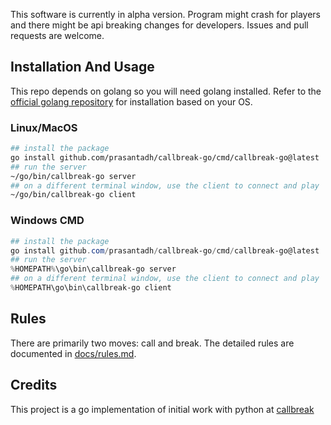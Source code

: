 This software is currently in alpha version. Program might crash
for players and there might be api breaking changes for developers.
Issues and pull requests are welcome.

## Installation And Usage

This repo depends on golang so you will need golang installed.
Refer to the [official golang repository](https://go.dev/doc/install) 
for installation based on your OS. 

### Linux/MacOS
```bash
## install the package
go install github.com/prasantadh/callbreak-go/cmd/callbreak-go@latest
## run the server
~/go/bin/callbreak-go server
## on a different terminal window, use the client to connect and play
~/go/bin/callbreak-go client
```

### Windows CMD
```powershell
## install the package
go install github.com/prasantadh/callbreak-go/cmd/callbreak-go@latest
## run the server
%HOMEPATH%\go\bin\callbreak-go server
## on a different terminal window, use the client to connect and play
%HOMEPATH\go\bin\callbreak-go client
```


## Rules
There are primarily two moves: call and break. The detailed rules are 
documented in [docs/rules.md](docs/rules.md).

## Credits
This project is a go implementation of initial work with python at
[callbreak](https://github.com/prasantadh/callbreak)
